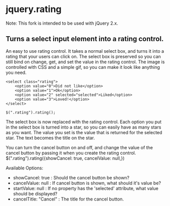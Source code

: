 # jquery.rating

Note: This fork is intended to be used with jQuery 2.x.

## Turns a select input element into a rating control.

An easy to use rating control. It takes a normal select box, and turns it into a rating that your users can click on. The select box is preserved so you can still bind on change, get, and set the value in the rating control. The image is controlled with CSS and a simple gif, so you can make it look like anything you need.

	
    <select class="rating">
        <option value="0">Did not like</option>
        <option value="1">Ok</option>
        <option value="2" selected="selected">Liked</option>
        <option value="3">Loved!</option>
    </select>

    $(".rating").rating();


The select box is now replaced with the rating control. Each option you put in the select box is turned into a star, so you can easily have as many stars as you want. The value you set is the value that is returned for the selected star. The text becomes the title on the star.

You can turn the cancel button on and off, and change the value of the cancel button by passing it when you create the rating control. $(".rating").rating({showCancel: true, cancelValue: null,})

Available Options:

* showCancel: true : Should the cancel button be shown?
* cancelValue: null : If cancel button is shown, what should it's value be?
* startValue: null : If no property has the 'selected' attribute, what value should be displayed?
* cancelTitle: "Cancel" : The title for the cancel button.

